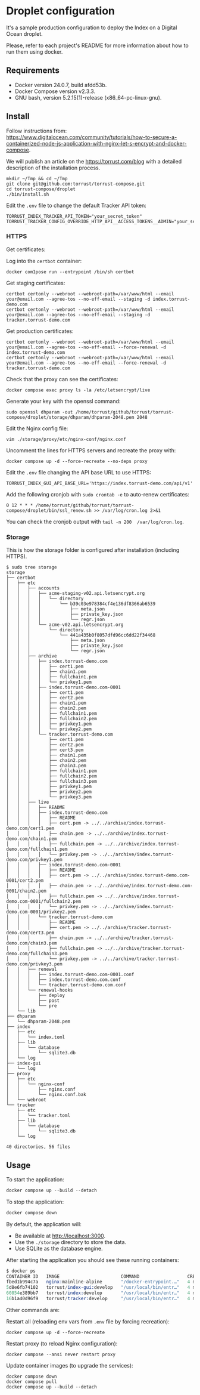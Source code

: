 # Droplet configuration

It's a sample production configuration to deploy the Index on a Digital Ocean droplet.

Please, refer to each project's README for more information about how to run them using docker.

## Requirements

- Docker version 24.0.7, build afdd53b.
- Docker Compose version v2.3.3.
- GNU bash, version 5.2.15(1)-release (x86_64-pc-linux-gnu).

## Install

Follow instructions from: <https://www.digitalocean.com/community/tutorials/how-to-secure-a-containerized-node-js-application-with-nginx-let-s-encrypt-and-docker-compose>.

We will publish an article on the <https://torrust.com/blog> with a detailed description of
the installation process.

```console
mkdir ~/Tmp && cd ~/Tmp
git clone git@github.com:torrust/torrust-compose.git
cd torrust-compose/droplet
./bin/install.sh
```

Edit the `.env` file to change the default Tracker API token:

```console
TORRUST_INDEX_TRACKER_API_TOKEN="your_secret_token"
TORRUST_TRACKER_CONFIG_OVERRIDE_HTTP_API__ACCESS_TOKENS__ADMIN="your_secret_token"
```

### HTTPS

Get certificates:

Log into the `certbot` container:

```console
docker com1pose run --entrypoint /bin/sh certbot
```

Get staging certificates:

```console
certbot certonly --webroot --webroot-path=/var/www/html --email your@email.com --agree-tos --no-eff-email --staging -d index.torrust-demo.com
certbot certonly --webroot --webroot-path=/var/www/html --email your@email.com --agree-tos --no-eff-email --staging -d tracker.torrust-demo.com
```

Get production certificates:

```console
certbot certonly --webroot --webroot-path=/var/www/html --email your@email.com --agree-tos --no-eff-email --force-renewal -d index.torrust-demo.com
certbot certonly --webroot --webroot-path=/var/www/html --email your@email.com --agree-tos --no-eff-email --force-renewal -d tracker.torrust-demo.com
```

Check that the proxy can see the certificates:

```console
docker compose exec proxy ls -la /etc/letsencrypt/live
```

Generate your key with the openssl command:

```console
sudo openssl dhparam -out /home/torrust/github/torrust/torrust-compose/droplet/storage/dhparam/dhparam-2048.pem 2048
```

Edit the Nginx config file:

```console
vim ./storage/proxy/etc/nginx-conf/nginx.conf
```

Uncomment the lines for HTTPS servers and recreate the proxy with:

```console
docker compose up -d --force-recreate --no-deps proxy
```

Edit the `.env` file changing the API base URL to use HTTPS:

```console
TORRUST_INDEX_GUI_API_BASE_URL='https://index.torrust-demo.com/api/v1'
```

Add the following cronjob with `sudo crontab -e` to auto-renew certificates:

```text
0 12 * * * /home/torrust/github/torrust/torrust-compose/droplet/bin/ssl_renew.sh >> /var/log/cron.log 2>&1
```

You can check the cronjob output with `tail -n 200  /var/log/cron.log`.

### Storage

This is how the storage folder is configured after installation (including HTTPS).

```console
$ sudo tree storage
storage
├── certbot
│   ├── etc
│   │   ├── accounts
│   │   │   ├── acme-staging-v02.api.letsencrypt.org
│   │   │   │   └── directory
│   │   │   │       └── b39c03e978384cf4e136df8366ab6539
│   │   │   │           ├── meta.json
│   │   │   │           ├── private_key.json
│   │   │   │           └── regr.json
│   │   │   └── acme-v02.api.letsencrypt.org
│   │   │       └── directory
│   │   │           └── 441a435b0f8057dfd96cc6dd22f34468
│   │   │               ├── meta.json
│   │   │               ├── private_key.json
│   │   │               └── regr.json
│   │   ├── archive
│   │   │   ├── index.torrust-demo.com
│   │   │   │   ├── cert1.pem
│   │   │   │   ├── chain1.pem
│   │   │   │   ├── fullchain1.pem
│   │   │   │   └── privkey1.pem
│   │   │   ├── index.torrust-demo.com-0001
│   │   │   │   ├── cert1.pem
│   │   │   │   ├── cert2.pem
│   │   │   │   ├── chain1.pem
│   │   │   │   ├── chain2.pem
│   │   │   │   ├── fullchain1.pem
│   │   │   │   ├── fullchain2.pem
│   │   │   │   ├── privkey1.pem
│   │   │   │   └── privkey2.pem
│   │   │   └── tracker.torrust-demo.com
│   │   │       ├── cert1.pem
│   │   │       ├── cert2.pem
│   │   │       ├── cert3.pem
│   │   │       ├── chain1.pem
│   │   │       ├── chain2.pem
│   │   │       ├── chain3.pem
│   │   │       ├── fullchain1.pem
│   │   │       ├── fullchain2.pem
│   │   │       ├── fullchain3.pem
│   │   │       ├── privkey1.pem
│   │   │       ├── privkey2.pem
│   │   │       └── privkey3.pem
│   │   ├── live
│   │   │   ├── README
│   │   │   ├── index.torrust-demo.com
│   │   │   │   ├── README
│   │   │   │   ├── cert.pem -> ../../archive/index.torrust-demo.com/cert1.pem
│   │   │   │   ├── chain.pem -> ../../archive/index.torrust-demo.com/chain1.pem
│   │   │   │   ├── fullchain.pem -> ../../archive/index.torrust-demo.com/fullchain1.pem
│   │   │   │   └── privkey.pem -> ../../archive/index.torrust-demo.com/privkey1.pem
│   │   │   ├── index.torrust-demo.com-0001
│   │   │   │   ├── README
│   │   │   │   ├── cert.pem -> ../../archive/index.torrust-demo.com-0001/cert2.pem
│   │   │   │   ├── chain.pem -> ../../archive/index.torrust-demo.com-0001/chain2.pem
│   │   │   │   ├── fullchain.pem -> ../../archive/index.torrust-demo.com-0001/fullchain2.pem
│   │   │   │   └── privkey.pem -> ../../archive/index.torrust-demo.com-0001/privkey2.pem
│   │   │   └── tracker.torrust-demo.com
│   │   │       ├── README
│   │   │       ├── cert.pem -> ../../archive/tracker.torrust-demo.com/cert3.pem
│   │   │       ├── chain.pem -> ../../archive/tracker.torrust-demo.com/chain3.pem
│   │   │       ├── fullchain.pem -> ../../archive/tracker.torrust-demo.com/fullchain3.pem
│   │   │       └── privkey.pem -> ../../archive/tracker.torrust-demo.com/privkey3.pem
│   │   ├── renewal
│   │   │   ├── index.torrust-demo.com-0001.conf
│   │   │   ├── index.torrust-demo.com.conf
│   │   │   └── tracker.torrust-demo.com.conf
│   │   └── renewal-hooks
│   │       ├── deploy
│   │       ├── post
│   │       └── pre
│   └── lib
├── dhparam
│   └── dhparam-2048.pem
├── index
│   ├── etc
│   │   └── index.toml
│   ├── lib
│   │   └── database
│   │       └── sqlite3.db
│   └── log
├── index-gui
│   └── log
├── proxy
│   ├── etc
│   │   └── nginx-conf
│   │       ├── nginx.conf
│   │       └── nginx.conf.bak
│   └── webroot
└── tracker
    ├── etc
    │   └── tracker.toml
    ├── lib
    │   └── database
    │       └── sqlite3.db
    └── log

40 directories, 56 files
```

## Usage

To start the application:

```s
docker compose up --build --detach
```

To stop the application:

```s
docker compose down
```

By default, the application will:

- Be available at <http://localhost:3000>.
- Use the `./storage` directory to store the data.
- Use SQLite as the database engine.

After starting the application you should see these running containers:

```s
$ docker ps
CONTAINER ID   IMAGE                       COMMAND                  CREATED         STATUS                   PORTS                                                                                                                                       NAMES
fbed1b994c7a   nginx:mainline-alpine       "/docker-entrypoint.…"   4 minutes ago   Up 4 minutes             0.0.0.0:80->80/tcp, :::80->80/tcp, 0.0.0.0:443->443/tcp, :::443->443/tcp                                                                    proxy
5d8e6fb74102   torrust/index-gui:develop   "/usr/local/bin/entr…"   4 minutes ago   Up 4 minutes (healthy)   0.0.0.0:3000->3000/tcp, :::3000->3000/tcp                                                                                                   index-gui
60854e389bb7   torrust/index:develop       "/usr/local/bin/entr…"   4 minutes ago   Up 4 minutes (healthy)   0.0.0.0:3001->3001/tcp, :::3001->3001/tcp                                                                                                   index
16b1a40d96f9   torrust/tracker:develop     "/usr/local/bin/entr…"   4 minutes ago   Up 4 minutes (healthy)   0.0.0.0:1212->1212/tcp, :::1212->1212/tcp, 0.0.0.0:7070->7070/tcp, :::7070->7070/tcp, 1313/tcp, 0.0.0.0:6969->6969/udp, :::6969->6969/udp   tracker
```

Other commands are:

Restart all (reloading env vars from `.env` file by forcing recreation):

```console
docker compose up -d --force-recreate
```

Restart proxy (to reload Nginx configuration):

```console
docker compose --ansi never restart proxy
```

Update container images (to upgrade the services):

```console
docker compose down
docker compose pull
docker compose up --build --detach
```
